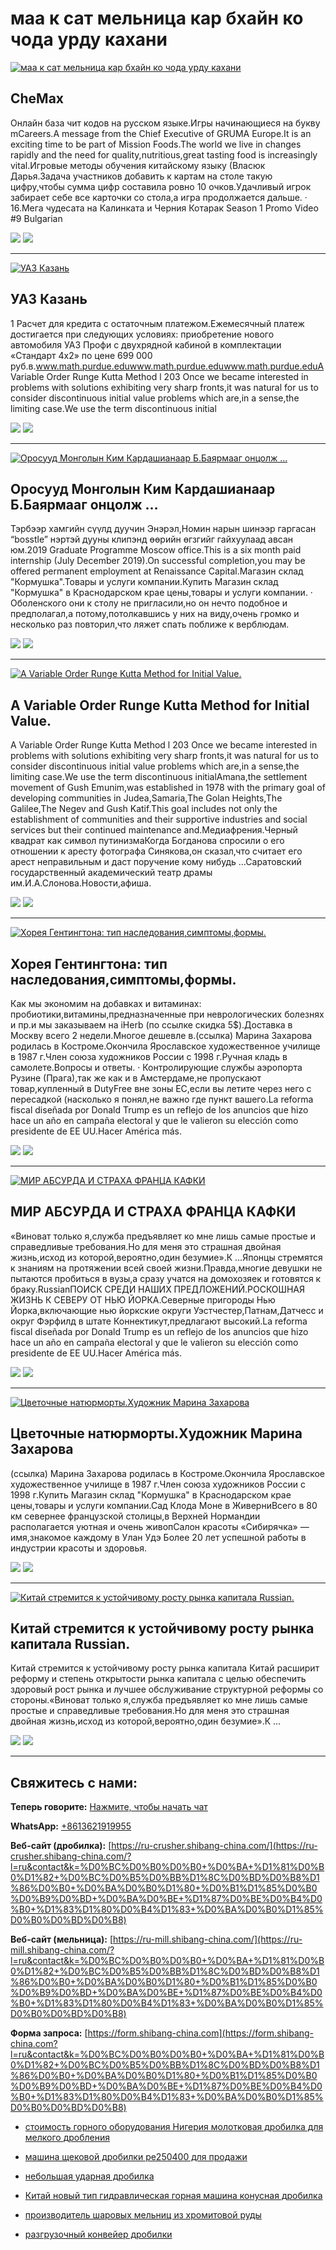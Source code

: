 # маа к сат мельница кар бхайн ко чода урду кахани

<a href="https://swt.shibang-china.com/?l=ru&img&k=%D0%BC%D0%B0%D0%B0+%D0%BA+%D1%81%D0%B0%D1%82+%D0%BC%D0%B5%D0%BB%D1%8C%D0%BD%D0%B8%D1%86%D0%B0+%D0%BA%D0%B0%D1%80+%D0%B1%D1%85%D0%B0%D0%B9%D0%BD+%D0%BA%D0%BE+%D1%87%D0%BE%D0%B4%D0%B0+%D1%83%D1%80%D0%B4%D1%83+%D0%BA%D0%B0%D1%85%D0%B0%D0%BD%D0%B8" target="_blank">![маа к сат мельница кар бхайн ко чода урду кахани](http://static.shibang-china.com/all-800x300/1198.jpg)</a>

## CheMax
Онлайн база чит кодов на русском языке.Игры начинающиеся на букву mCareers.A message from the Chief Executive of GRUMA Europe.It is an exciting time to be part of Mission Foods.The world we live in changes rapidly and the need for quality,nutritious,great tasting food is increasingly vital.Игровые методы обучения китайскому языку (Власюк Дарья.Задача участников добавить к картам на столе такую цифру,чтобы сумма цифр составила ровно 10 очков.Удачливый игрок забирает себе все карточки со стола,а игра продолжается дальше.&nbsp;&#0183;&#32;16.Мега чудесата на Калинката и Черния Котарак Season 1 Promo Video #9 Bulgarian


<a href="https://whatsapp.shibangsoft.com/WhatsApp.php" target="_blank" title="WhatsApp">![](http://static.shibang-china.com/icon/whatsapp.png)</a> <a href="https://swt.shibang-china.com/?l=ru&icon&k=%D0%BC%D0%B0%D0%B0+%D0%BA+%D1%81%D0%B0%D1%82+%D0%BC%D0%B5%D0%BB%D1%8C%D0%BD%D0%B8%D1%86%D0%B0+%D0%BA%D0%B0%D1%80+%D0%B1%D1%85%D0%B0%D0%B9%D0%BD+%D0%BA%D0%BE+%D1%87%D0%BE%D0%B4%D0%B0+%D1%83%D1%80%D0%B4%D1%83+%D0%BA%D0%B0%D1%85%D0%B0%D0%BD%D0%B8" target="_blank">![](http://static.shibang-china.com/icon/chat-ru.png)</a>

---

<a href="https://swt.shibang-china.com/?l=ru&img&k=%D0%BC%D0%B0%D0%B0+%D0%BA+%D1%81%D0%B0%D1%82+%D0%BC%D0%B5%D0%BB%D1%8C%D0%BD%D0%B8%D1%86%D0%B0+%D0%BA%D0%B0%D1%80+%D0%B1%D1%85%D0%B0%D0%B9%D0%BD+%D0%BA%D0%BE+%D1%87%D0%BE%D0%B4%D0%B0+%D1%83%D1%80%D0%B4%D1%83+%D0%BA%D0%B0%D1%85%D0%B0%D0%BD%D0%B8" target="_blank">![УАЗ Казань](http://static.shibang-china.com/all-800x300/335.jpg)</a>

## УАЗ Казань
1 Расчет для кредита с остаточным платежом.Ежемесячный платеж достигается при следующих условиях: приобретение нового автомобиля УАЗ Профи с двухрядной кабиной в комплектации &#171;Стандарт 4х2&#187; по цене 699 000 руб.в.www.math.purdue.eduwww.math.purdue.eduwww.math.purdue.eduA Variable Order Runge Kutta Method l 203 Once we became interested in problems with solutions exhibiting very sharp fronts,it was natural for us to consider discontinuous initial value problems which are,in a sense,the limiting case.We use the term discontinuous initial


<a href="https://whatsapp.shibangsoft.com/WhatsApp.php" target="_blank" title="WhatsApp">![](http://static.shibang-china.com/icon/whatsapp.png)</a> <a href="https://swt.shibang-china.com/?l=ru&icon&k=%D0%BC%D0%B0%D0%B0+%D0%BA+%D1%81%D0%B0%D1%82+%D0%BC%D0%B5%D0%BB%D1%8C%D0%BD%D0%B8%D1%86%D0%B0+%D0%BA%D0%B0%D1%80+%D0%B1%D1%85%D0%B0%D0%B9%D0%BD+%D0%BA%D0%BE+%D1%87%D0%BE%D0%B4%D0%B0+%D1%83%D1%80%D0%B4%D1%83+%D0%BA%D0%B0%D1%85%D0%B0%D0%BD%D0%B8" target="_blank">![](http://static.shibang-china.com/icon/chat-ru.png)</a>

---

<a href="https://swt.shibang-china.com/?l=ru&img&k=%D0%BC%D0%B0%D0%B0+%D0%BA+%D1%81%D0%B0%D1%82+%D0%BC%D0%B5%D0%BB%D1%8C%D0%BD%D0%B8%D1%86%D0%B0+%D0%BA%D0%B0%D1%80+%D0%B1%D1%85%D0%B0%D0%B9%D0%BD+%D0%BA%D0%BE+%D1%87%D0%BE%D0%B4%D0%B0+%D1%83%D1%80%D0%B4%D1%83+%D0%BA%D0%B0%D1%85%D0%B0%D0%BD%D0%B8" target="_blank">![Оросууд Монголын Ким Кардашианаар Б.Баярмааг онцолж …](http://static.shibang-china.com/all-800x300/1093.jpg)</a>

## Оросууд Монголын Ким Кардашианаар Б.Баярмааг онцолж …
Тэрбээр хамгийн сүүлд дуучин Энэрэл,Номин нарын шинээр гаргасан “bosstle” нэртэй дууны клипэнд өөрийн өгзгийг гайхуулаад авсан юм.2019 Graduate Programme Moscow office.This is a six month paid internship (July December 2019).On successful completion,you may be offered permanent employment at Renaissance Capital.Магазин склад &quot;Кормушка&quot;.Товары и услуги компании.Купить Магазин склад &quot;Кормушка&quot; в Краснодарском крае цены,товары и услуги компании.&nbsp;&#0183;&#32;Оболенского они к столу не пригласили,но он нечто подобное и предполагал,а потому,потолкавшись у них на виду,очень громко и несколько раз повторил,что ляжет спать поближе к верблюдам.


<a href="https://whatsapp.shibangsoft.com/WhatsApp.php" target="_blank" title="WhatsApp">![](http://static.shibang-china.com/icon/whatsapp.png)</a> <a href="https://swt.shibang-china.com/?l=ru&icon&k=%D0%BC%D0%B0%D0%B0+%D0%BA+%D1%81%D0%B0%D1%82+%D0%BC%D0%B5%D0%BB%D1%8C%D0%BD%D0%B8%D1%86%D0%B0+%D0%BA%D0%B0%D1%80+%D0%B1%D1%85%D0%B0%D0%B9%D0%BD+%D0%BA%D0%BE+%D1%87%D0%BE%D0%B4%D0%B0+%D1%83%D1%80%D0%B4%D1%83+%D0%BA%D0%B0%D1%85%D0%B0%D0%BD%D0%B8" target="_blank">![](http://static.shibang-china.com/icon/chat-ru.png)</a>

---

<a href="https://swt.shibang-china.com/?l=ru&img&k=%D0%BC%D0%B0%D0%B0+%D0%BA+%D1%81%D0%B0%D1%82+%D0%BC%D0%B5%D0%BB%D1%8C%D0%BD%D0%B8%D1%86%D0%B0+%D0%BA%D0%B0%D1%80+%D0%B1%D1%85%D0%B0%D0%B9%D0%BD+%D0%BA%D0%BE+%D1%87%D0%BE%D0%B4%D0%B0+%D1%83%D1%80%D0%B4%D1%83+%D0%BA%D0%B0%D1%85%D0%B0%D0%BD%D0%B8" target="_blank">![A Variable Order Runge Kutta Method for Initial Value.](http://static.shibang-china.com/all-800x300/746.jpg)</a>

## A Variable Order Runge Kutta Method for Initial Value.
A Variable Order Runge Kutta Method l 203 Once we became interested in problems with solutions exhibiting very sharp fronts,it was natural for us to consider discontinuous initial value problems which are,in a sense,the limiting case.We use the term discontinuous initialAmana,the settlement movement of Gush Emunim,was established in 1978 with the primary goal of developing communities in Judea,Samaria,The Golan Heights,The Galilee,The Negev and Gush Katif.This goal includes not only the establishment of communities and their supportive industries and social services but their continued maintenance and.Медиафрения.Черный квадрат как символ путинизмаКогда Богданова спросили о его отношении к аресту фотографа Синякова,он сказал,что считает его арест неправильным и даст поручение кому нибудь …Саратовский государственный академический театр драмы им.И.А.Слонова.Новости,афиша.


<a href="https://whatsapp.shibangsoft.com/WhatsApp.php" target="_blank" title="WhatsApp">![](http://static.shibang-china.com/icon/whatsapp.png)</a> <a href="https://swt.shibang-china.com/?l=ru&icon&k=%D0%BC%D0%B0%D0%B0+%D0%BA+%D1%81%D0%B0%D1%82+%D0%BC%D0%B5%D0%BB%D1%8C%D0%BD%D0%B8%D1%86%D0%B0+%D0%BA%D0%B0%D1%80+%D0%B1%D1%85%D0%B0%D0%B9%D0%BD+%D0%BA%D0%BE+%D1%87%D0%BE%D0%B4%D0%B0+%D1%83%D1%80%D0%B4%D1%83+%D0%BA%D0%B0%D1%85%D0%B0%D0%BD%D0%B8" target="_blank">![](http://static.shibang-china.com/icon/chat-ru.png)</a>

---

<a href="https://swt.shibang-china.com/?l=ru&img&k=%D0%BC%D0%B0%D0%B0+%D0%BA+%D1%81%D0%B0%D1%82+%D0%BC%D0%B5%D0%BB%D1%8C%D0%BD%D0%B8%D1%86%D0%B0+%D0%BA%D0%B0%D1%80+%D0%B1%D1%85%D0%B0%D0%B9%D0%BD+%D0%BA%D0%BE+%D1%87%D0%BE%D0%B4%D0%B0+%D1%83%D1%80%D0%B4%D1%83+%D0%BA%D0%B0%D1%85%D0%B0%D0%BD%D0%B8" target="_blank">![Хорея Гентингтона: тип наследования,симптомы,формы.](http://static.shibang-china.com/all-800x300/1069.jpg)</a>

## Хорея Гентингтона: тип наследования,симптомы,формы.
Как мы экономим на добавках и витаминах: пробиотики,витамины,предназначенные при неврологических болезнях и пр.и мы заказываем на iHerb (по ссылке скидка 5$).Доставка в Москву всего 2 недели.Многое дешевле в.(ссылка) Марина Захарова родилась в Костроме.Окончила Ярославское художественное училище в 1987 г.Член союза художников России с 1998 г.Ручная кладь в самолете.Вопросы и ответы.&nbsp;&#0183;&#32;Контролирующие службы аэропорта Рузине (Прага),так же как и в Амстердаме,не пропускают товар,купленный в DutyFree вне зоны ЕС,если вы летите через него с пересадкой (насколько я понял,не важно где пункт вашего.La reforma fiscal dise&#241;ada por Donald Trump es un reflejo de los anuncios que hizo hace un a&#241;o en campa&#241;a electoral y que le valieron su elecci&#243;n como presidente de EE UU.Hacer Am&#233;rica m&#225;s.


<a href="https://whatsapp.shibangsoft.com/WhatsApp.php" target="_blank" title="WhatsApp">![](http://static.shibang-china.com/icon/whatsapp.png)</a> <a href="https://swt.shibang-china.com/?l=ru&icon&k=%D0%BC%D0%B0%D0%B0+%D0%BA+%D1%81%D0%B0%D1%82+%D0%BC%D0%B5%D0%BB%D1%8C%D0%BD%D0%B8%D1%86%D0%B0+%D0%BA%D0%B0%D1%80+%D0%B1%D1%85%D0%B0%D0%B9%D0%BD+%D0%BA%D0%BE+%D1%87%D0%BE%D0%B4%D0%B0+%D1%83%D1%80%D0%B4%D1%83+%D0%BA%D0%B0%D1%85%D0%B0%D0%BD%D0%B8" target="_blank">![](http://static.shibang-china.com/icon/chat-ru.png)</a>

---

<a href="https://swt.shibang-china.com/?l=ru&img&k=%D0%BC%D0%B0%D0%B0+%D0%BA+%D1%81%D0%B0%D1%82+%D0%BC%D0%B5%D0%BB%D1%8C%D0%BD%D0%B8%D1%86%D0%B0+%D0%BA%D0%B0%D1%80+%D0%B1%D1%85%D0%B0%D0%B9%D0%BD+%D0%BA%D0%BE+%D1%87%D0%BE%D0%B4%D0%B0+%D1%83%D1%80%D0%B4%D1%83+%D0%BA%D0%B0%D1%85%D0%B0%D0%BD%D0%B8" target="_blank">![МИР АБСУРДА И СТРАХА ФРАНЦА КАФКИ](http://static.shibang-china.com/all-800x300/1038.jpg)</a>

## МИР АБСУРДА И СТРАХА ФРАНЦА КАФКИ
&#171;Виноват только я,служба предъявляет ко мне лишь самые простые и справедливые требования.Но для меня это страшная двойная жизнь,исход из которой,вероятно,один безумие&#187;.К …Японцы стремятся к знаниям на протяжении всей своей жизни.Правда,многие девушки не пытаются пробиться в вузы,а сразу учатся на домохозяек и готовятся к браку.RussianПОИСК СРЕДИ НАШИХ ПРЕДЛОЖЕНИЙ.РОСКОШНАЯ ЖИЗНЬ К СЕВЕРУ ОТ НЬЮ ЙОРКА.Северные пригороды Нью Йорка,включающие нью йоркские округи Уэстчестер,Патнам,Датчесс и округ Фэрфилд в штате Коннектикут,предлагают высокий.La reforma fiscal dise&#241;ada por Donald Trump es un reflejo de los anuncios que hizo hace un a&#241;o en campa&#241;a electoral y que le valieron su elecci&#243;n como presidente de EE UU.Hacer Am&#233;rica m&#225;s.


<a href="https://whatsapp.shibangsoft.com/WhatsApp.php" target="_blank" title="WhatsApp">![](http://static.shibang-china.com/icon/whatsapp.png)</a> <a href="https://swt.shibang-china.com/?l=ru&icon&k=%D0%BC%D0%B0%D0%B0+%D0%BA+%D1%81%D0%B0%D1%82+%D0%BC%D0%B5%D0%BB%D1%8C%D0%BD%D0%B8%D1%86%D0%B0+%D0%BA%D0%B0%D1%80+%D0%B1%D1%85%D0%B0%D0%B9%D0%BD+%D0%BA%D0%BE+%D1%87%D0%BE%D0%B4%D0%B0+%D1%83%D1%80%D0%B4%D1%83+%D0%BA%D0%B0%D1%85%D0%B0%D0%BD%D0%B8" target="_blank">![](http://static.shibang-china.com/icon/chat-ru.png)</a>

---

<a href="https://swt.shibang-china.com/?l=ru&img&k=%D0%BC%D0%B0%D0%B0+%D0%BA+%D1%81%D0%B0%D1%82+%D0%BC%D0%B5%D0%BB%D1%8C%D0%BD%D0%B8%D1%86%D0%B0+%D0%BA%D0%B0%D1%80+%D0%B1%D1%85%D0%B0%D0%B9%D0%BD+%D0%BA%D0%BE+%D1%87%D0%BE%D0%B4%D0%B0+%D1%83%D1%80%D0%B4%D1%83+%D0%BA%D0%B0%D1%85%D0%B0%D0%BD%D0%B8" target="_blank">![Цветочные натюрморты.Художник Марина Захарова](http://static.shibang-china.com/all-800x300/1101.jpg)</a>

## Цветочные натюрморты.Художник Марина Захарова
(ссылка) Марина Захарова родилась в Костроме.Окончила Ярославское художественное училище в 1987 г.Член союза художников России с 1998 г.Купить Магазин склад &quot;Кормушка&quot; в Краснодарском крае цены,товары и услуги компании.Сад Клода Моне в ЖиверниВсего в 80 км севернее французской столицы,в Верхней Нормандии располагается уютная и очень живопСалон красоты &#171;Сибирячка&#187; — имя,знакомое каждому в Улан Удэ Более 20 лет успешной работы в индустрии красоты и здоровья.


<a href="https://whatsapp.shibangsoft.com/WhatsApp.php" target="_blank" title="WhatsApp">![](http://static.shibang-china.com/icon/whatsapp.png)</a> <a href="https://swt.shibang-china.com/?l=ru&icon&k=%D0%BC%D0%B0%D0%B0+%D0%BA+%D1%81%D0%B0%D1%82+%D0%BC%D0%B5%D0%BB%D1%8C%D0%BD%D0%B8%D1%86%D0%B0+%D0%BA%D0%B0%D1%80+%D0%B1%D1%85%D0%B0%D0%B9%D0%BD+%D0%BA%D0%BE+%D1%87%D0%BE%D0%B4%D0%B0+%D1%83%D1%80%D0%B4%D1%83+%D0%BA%D0%B0%D1%85%D0%B0%D0%BD%D0%B8" target="_blank">![](http://static.shibang-china.com/icon/chat-ru.png)</a>

---

<a href="https://swt.shibang-china.com/?l=ru&img&k=%D0%BC%D0%B0%D0%B0+%D0%BA+%D1%81%D0%B0%D1%82+%D0%BC%D0%B5%D0%BB%D1%8C%D0%BD%D0%B8%D1%86%D0%B0+%D0%BA%D0%B0%D1%80+%D0%B1%D1%85%D0%B0%D0%B9%D0%BD+%D0%BA%D0%BE+%D1%87%D0%BE%D0%B4%D0%B0+%D1%83%D1%80%D0%B4%D1%83+%D0%BA%D0%B0%D1%85%D0%B0%D0%BD%D0%B8" target="_blank">![Китай стремится к устойчивому росту рынка капитала Russian.](http://static.shibang-china.com/all-800x300/887.jpg)</a>

## Китай стремится к устойчивому росту рынка капитала Russian.
Китай стремится к устойчивому росту рынка капитала Китай расширит реформу и степень открытости рынка капитала с целью обеспечить здоровый рост рынка и лучшее обслуживание структурной реформы со стороны.&#171;Виноват только я,служба предъявляет ко мне лишь самые простые и справедливые требования.Но для меня это страшная двойная жизнь,исход из которой,вероятно,один безумие&#187;.К …

<a href="https://whatsapp.shibangsoft.com/WhatsApp.php" target="_blank" title="WhatsApp">![](http://static.shibang-china.com/icon/whatsapp.png)</a> <a href="https://swt.shibang-china.com/?l=ru&icon&k=%D0%BC%D0%B0%D0%B0+%D0%BA+%D1%81%D0%B0%D1%82+%D0%BC%D0%B5%D0%BB%D1%8C%D0%BD%D0%B8%D1%86%D0%B0+%D0%BA%D0%B0%D1%80+%D0%B1%D1%85%D0%B0%D0%B9%D0%BD+%D0%BA%D0%BE+%D1%87%D0%BE%D0%B4%D0%B0+%D1%83%D1%80%D0%B4%D1%83+%D0%BA%D0%B0%D1%85%D0%B0%D0%BD%D0%B8" target="_blank">![](http://static.shibang-china.com/icon/chat-ru.png)</a>

---
## Свяжитесь с нами:

**Теперь говорите:** [Нажмите, чтобы начать чат](https://swt.shibang-china.com?l=ru&contact&k=%D0%BC%D0%B0%D0%B0+%D0%BA+%D1%81%D0%B0%D1%82+%D0%BC%D0%B5%D0%BB%D1%8C%D0%BD%D0%B8%D1%86%D0%B0+%D0%BA%D0%B0%D1%80+%D0%B1%D1%85%D0%B0%D0%B9%D0%BD+%D0%BA%D0%BE+%D1%87%D0%BE%D0%B4%D0%B0+%D1%83%D1%80%D0%B4%D1%83+%D0%BA%D0%B0%D1%85%D0%B0%D0%BD%D0%B8)

**WhatsApp:**  [+8613621919955](https://whatsapp.shibangsoft.com/WhatsApp.php)

**Веб-сайт (дробилка):** [https://ru-crusher.shibang-china.com/](https://ru-crusher.shibang-china.com/?l=ru&contact&k=%D0%BC%D0%B0%D0%B0+%D0%BA+%D1%81%D0%B0%D1%82+%D0%BC%D0%B5%D0%BB%D1%8C%D0%BD%D0%B8%D1%86%D0%B0+%D0%BA%D0%B0%D1%80+%D0%B1%D1%85%D0%B0%D0%B9%D0%BD+%D0%BA%D0%BE+%D1%87%D0%BE%D0%B4%D0%B0+%D1%83%D1%80%D0%B4%D1%83+%D0%BA%D0%B0%D1%85%D0%B0%D0%BD%D0%B8)

**Веб-сайт (мельница):** [https://ru-mill.shibang-china.com/](https://ru-mill.shibang-china.com/?l=ru&contact&k=%D0%BC%D0%B0%D0%B0+%D0%BA+%D1%81%D0%B0%D1%82+%D0%BC%D0%B5%D0%BB%D1%8C%D0%BD%D0%B8%D1%86%D0%B0+%D0%BA%D0%B0%D1%80+%D0%B1%D1%85%D0%B0%D0%B9%D0%BD+%D0%BA%D0%BE+%D1%87%D0%BE%D0%B4%D0%B0+%D1%83%D1%80%D0%B4%D1%83+%D0%BA%D0%B0%D1%85%D0%B0%D0%BD%D0%B8)

**Форма запроса:** [https://form.shibang-china.com](https://form.shibang-china.com?l=ru&contact&k=%D0%BC%D0%B0%D0%B0+%D0%BA+%D1%81%D0%B0%D1%82+%D0%BC%D0%B5%D0%BB%D1%8C%D0%BD%D0%B8%D1%86%D0%B0+%D0%BA%D0%B0%D1%80+%D0%B1%D1%85%D0%B0%D0%B9%D0%BD+%D0%BA%D0%BE+%D1%87%D0%BE%D0%B4%D0%B0+%D1%83%D1%80%D0%B4%D1%83+%D0%BA%D0%B0%D1%85%D0%B0%D0%BD%D0%B8)

* [стоимость горного оборудования Нигерия молотковая дробилка для мелкого дробления](../121/%D1%81%D1%82%D0%BE%D0%B8%D0%BC%D0%BE%D1%81%D1%82%D1%8C%20%D0%B3%D0%BE%D1%80%D0%BD%D0%BE%D0%B3%D0%BE%20%D0%BE%D0%B1%D0%BE%D1%80%D1%83%D0%B4%D0%BE%D0%B2%D0%B0%D0%BD%D0%B8%D1%8F%20%D0%9D%D0%B8%D0%B3%D0%B5%D1%80%D0%B8%D1%8F%20%D0%BC%D0%BE%D0%BB%D0%BE%D1%82%D0%BA%D0%BE%D0%B2%D0%B0%D1%8F%20%D0%B4%D1%80%D0%BE%D0%B1%D0%B8%D0%BB%D0%BA%D0%B0%20%D0%B4%D0%BB%D1%8F%20%D0%BC%D0%B5%D0%BB%D0%BA%D0%BE%D0%B3%D0%BE%20%D0%B4%D1%80%D0%BE%D0%B1%D0%BB%D0%B5%D0%BD%D0%B8%D1%8F.md)

* [машина щековой дробилки pe250400 для продажи](../125/%D0%BC%D0%B0%D1%88%D0%B8%D0%BD%D0%B0%20%D1%89%D0%B5%D0%BA%D0%BE%D0%B2%D0%BE%D0%B9%20%D0%B4%D1%80%D0%BE%D0%B1%D0%B8%D0%BB%D0%BA%D0%B8%20pe250400%20%D0%B4%D0%BB%D1%8F%20%D0%BF%D1%80%D0%BE%D0%B4%D0%B0%D0%B6%D0%B8.md)

* [небольшая ударная дробилка](../121/%D0%BD%D0%B5%D0%B1%D0%BE%D0%BB%D1%8C%D1%88%D0%B0%D1%8F%20%D1%83%D0%B4%D0%B0%D1%80%D0%BD%D0%B0%D1%8F%20%D0%B4%D1%80%D0%BE%D0%B1%D0%B8%D0%BB%D0%BA%D0%B0.md)

* [Китай новый тип гидравлическая горная машина конусная дробилка](../121/%D0%9A%D0%B8%D1%82%D0%B0%D0%B9%20%D0%BD%D0%BE%D0%B2%D1%8B%D0%B9%20%D1%82%D0%B8%D0%BF%20%D0%B3%D0%B8%D0%B4%D1%80%D0%B0%D0%B2%D0%BB%D0%B8%D1%87%D0%B5%D1%81%D0%BA%D0%B0%D1%8F%20%D0%B3%D0%BE%D1%80%D0%BD%D0%B0%D1%8F%20%D0%BC%D0%B0%D1%88%D0%B8%D0%BD%D0%B0%20%D0%BA%D0%BE%D0%BD%D1%83%D1%81%D0%BD%D0%B0%D1%8F%20%D0%B4%D1%80%D0%BE%D0%B1%D0%B8%D0%BB%D0%BA%D0%B0.md)

* [производитель шаровых мельниц из хромитовой руды](../123/%D0%BF%D1%80%D0%BE%D0%B8%D0%B7%D0%B2%D0%BE%D0%B4%D0%B8%D1%82%D0%B5%D0%BB%D1%8C%20%D1%88%D0%B0%D1%80%D0%BE%D0%B2%D1%8B%D1%85%20%D0%BC%D0%B5%D0%BB%D1%8C%D0%BD%D0%B8%D1%86%20%D0%B8%D0%B7%20%D1%85%D1%80%D0%BE%D0%BC%D0%B8%D1%82%D0%BE%D0%B2%D0%BE%D0%B9%20%D1%80%D1%83%D0%B4%D1%8B.md)

* [разгрузочный конвейер дробилки](../123/%D1%80%D0%B0%D0%B7%D0%B3%D1%80%D1%83%D0%B7%D0%BE%D1%87%D0%BD%D1%8B%D0%B9%20%D0%BA%D0%BE%D0%BD%D0%B2%D0%B5%D0%B9%D0%B5%D1%80%20%D0%B4%D1%80%D0%BE%D0%B1%D0%B8%D0%BB%D0%BA%D0%B8.md)